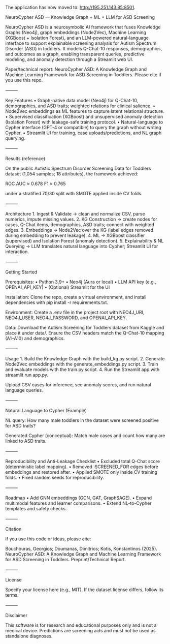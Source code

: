 The application has now moved to: http://195.251.143.85:8501.

NeuroCypher ASD — Knowledge Graph + ML + LLM for ASD Screening

NeuroCypher ASD is a neurosymbolic AI framework that fuses Knowledge Graphs (Neo4j), graph embeddings (Node2Vec), Machine Learning (XGBoost + Isolation Forest), and an LLM-powered natural-language interface to support explainable screening analysis for Autism Spectrum Disorder (ASD) in toddlers. It models Q-Chat-10 responses, demographics, and outcomes as a graph, enabling transparent queries, predictive modeling, and anomaly detection through a Streamlit web UI.

Paper/technical report: NeuroCypher ASD: A Knowledge Graph and Machine Learning Framework for ASD Screening in Toddlers. Please cite if you use this repo.

⸻

Key Features
	•	Graph-native data model (Neo4j) for Q-Chat-10, demographics, and ASD traits; weighted relations for clinical salience.
	•	Node2Vec embeddings as ML features to capture latent relational structure.
	•	Supervised classification (XGBoost) and unsupervised anomaly detection (Isolation Forest) with leakage-safe training protocol.
	•	Natural-language to Cypher interface (GPT-4 or compatible) to query the graph without writing Cypher.
	•	Streamlit UI for training, case uploads/predictions, and NL graph querying.

⸻

Results (reference)

On the public Autistic Spectrum Disorder Screening Data for Toddlers dataset (1,054 samples; 18 attributes), the framework achieved:

ROC AUC ≈ 0.678
F1 ≈ 0.765

under a stratified 70/30 split with SMOTE applied inside CV folds.

⸻

Architecture
	1.	Ingest & Validate → clean and normalize CSV, parse numerics, impute missing values.
	2.	KG Construction → create nodes for cases, Q-Chat items, demographics, ASD traits; connect with weighted edges.
	3.	Embeddings → Node2Vec over the KG (label edges removed during embedding to prevent leakage).
	4.	ML → XGBoost classifier (supervised) and Isolation Forest (anomaly detection).
	5.	Explainability & NL Querying → LLM translates natural language into Cypher; Streamlit UI for interaction.

⸻

Getting Started

Prerequisites:
	•	Python 3.9+
	•	Neo4j (Aura or local)
	•	LLM API key (e.g., OPENAI_API_KEY)
	•	(Optional) Streamlit for the UI

Installation:
Clone the repo, create a virtual environment, and install dependencies with pip install -r requirements.txt.

Environment:
Create a .env file in the project root with NEO4J_URI, NEO4J_USER, NEO4J_PASSWORD, and OPENAI_API_KEY.

Data:
Download the Autism Screening for Toddlers dataset from Kaggle and place it under data/. Ensure the CSV headers match the Q-Chat-10 mapping (A1–A10) and demographics.

⸻

Usage
	1.	Build the Knowledge Graph with the build_kg.py script.
	2.	Generate Node2Vec embeddings with the generate_embeddings.py script.
	3.	Train and evaluate models with the train.py script.
	4.	Run the Streamlit app with streamlit run app.py.

Upload CSV cases for inference, see anomaly scores, and run natural language queries.

⸻

Natural Language to Cypher (Example)

NL query: How many male toddlers in the dataset were screened positive for ASD traits?

Generated Cypher (conceptual): Match male cases and count how many are linked to ASD traits.

⸻

Reproducibility and Anti-Leakage Checklist
	•	Excluded total Q-Chat score (deterministic label mapping).
	•	Removed :SCREENED_FOR edges before embeddings and restored after.
	•	Applied SMOTE only inside CV training folds.
	•	Fixed random seeds for reproducibility.

⸻

Roadmap
	•	Add GNN embeddings (GCN, GAT, GraphSAGE).
	•	Expand multimodal features and learner comparisons.
	•	Extend NL-to-Cypher templates and safety checks.

⸻

Citation

If you use this code or ideas, please cite:

Bouchouras, Georgios; Doumanas, Dimitrios; Kotis, Konstantinos (2025). NeuroCypher ASD: A Knowledge Graph and Machine Learning Framework for ASD Screening in Toddlers. Preprint/Technical Report.

⸻

License

Specify your license here (e.g., MIT). If the dataset license differs, follow its terms.

⸻

Disclaimer

This software is for research and educational purposes only and is not a medical device. Predictions are screening aids and must not be used as standalone diagnoses.